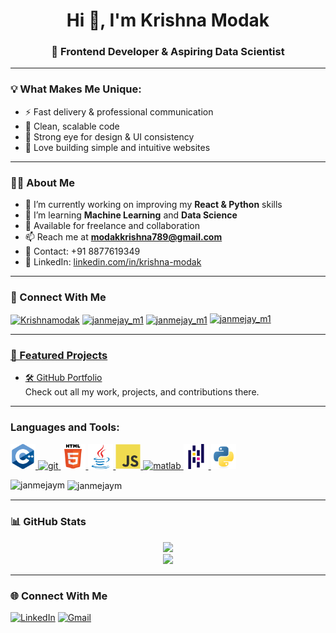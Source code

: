 <link rel="stylesheet" href="https://cdnjs.cloudflare.com/ajax/libs/font-awesome/4.7.0/css/font-awesome.min.css">
<h1 align="center">Hi 👋, I'm Krishna Modak</h1>
<h3 align="center">🚀 Frontend Developer & Aspiring Data Scientist</h3>

---

### 💡 What Makes Me Unique:
- ⚡ Fast delivery & professional communication  
- 🧼 Clean, scalable code  
- 🎨 Strong eye for design & UI consistency  
- 🧩 Love building simple and intuitive websites  

---

### 👨‍💻 About Me
- 🔭 I’m currently working on improving my **React & Python** skills  
- 🌱 I’m learning **Machine Learning** and **Data Science**  
- 💼 Available for freelance and collaboration  
- 📫 Reach me at **modakkrishna789@gmail.com**  
- 📱 Contact: +91 8877619349  
- 🔗 LinkedIn: [linkedin.com/in/krishna-modak](https://www.linkedin.com/in/krishna-modak)

---

### 🤝 Connect With Me

<p align="left">
  <a href="https://leetcode.com/u/krishna_modak/" target="blank"><img align="center" src="https://raw.githubusercontent.com/rahuldkjain/github-profile-readme-generator/master/src/images/icons/Social/leet-code.svg" alt="Krishnamodak" height="30" width="40" /></a>
<a href="https://www.hackerrank.com/profile/modakkrishna789" target="blank"><img align="center" src="https://raw.githubusercontent.com/rahuldkjain/github-profile-readme-generator/master/src/images/icons/Social/hackerrank.svg" alt="janmejay_m1" height="30" width="40" /></a>
<a href="https://www.geeksforgeeks.org/user/modakkri8lzy/" target="blank"><img align="center" src="https://raw.githubusercontent.com/rahuldkjain/github-profile-readme-generator/master/src/images/icons/Social/geeks-for-geeks.svg" alt="janmejay_m1" height="30" width="40" /></a>
<a href="https://www.codechef.com/users/krishna_modak" target="blank"><img align="centre" src="" alt="janmejay_m1" height="30" width="40"</a>
</p>

---

### 🚀 Featured Projects

- 🛠️ [GitHub Portfolio](https://github.com/Krishnamodak)  
Check out all my work, projects, and contributions there.

---

<h3 align="left">Languages and Tools:</h3>
<p align="left"> <a href="https://www.w3schools.com/cpp/" target="_blank" rel="noreferrer"> <img src="https://raw.githubusercontent.com/devicons/devicon/master/icons/cplusplus/cplusplus-original.svg" alt="cplusplus" width="40" height="40"/> </a> <a href="https://git-scm.com/" target="_blank" rel="noreferrer"> <img src="https://www.vectorlogo.zone/logos/git-scm/git-scm-icon.svg" alt="git" width="40" height="40"/> </a> <a href="https://www.w3.org/html/" target="_blank" rel="noreferrer"> <img src="https://raw.githubusercontent.com/devicons/devicon/master/icons/html5/html5-original-wordmark.svg" alt="html5" width="40" height="40"/> </a> <a href="https://www.java.com" target="_blank" rel="noreferrer"> <img src="https://raw.githubusercontent.com/devicons/devicon/master/icons/java/java-original.svg" alt="java" width="40" height="40"/> </a> <a href="https://developer.mozilla.org/en-US/docs/Web/JavaScript" target="_blank" rel="noreferrer"> <img src="https://raw.githubusercontent.com/devicons/devicon/master/icons/javascript/javascript-original.svg" alt="javascript" width="40" height="40"/> </a> <a href="https://www.mathworks.com/" target="_blank" rel="noreferrer"> <img src="https://upload.wikimedia.org/wikipedia/commons/2/21/Matlab_Logo.png" alt="matlab" width="40" height="40"/> </a> <a href="https://pandas.pydata.org/" target="_blank" rel="noreferrer"> <img src="https://raw.githubusercontent.com/devicons/devicon/2ae2a900d2f041da66e950e4d48052658d850630/icons/pandas/pandas-original.svg" alt="pandas" width="40" height="40"/> </a> <a href="https://www.python.org" target="_blank" rel="noreferrer"> <img src="https://raw.githubusercontent.com/devicons/devicon/master/icons/python/python-original.svg" alt="python" width="40" height="40"/> </a> </p>

<p><img align="left" src="https://github-readme-stats.vercel.app/api/top-langs?username=janmejaym&show_icons=true&locale=en&layout=compact" alt="janmejaym" /></p>

<p>&nbsp;<img align="center" src="https://github-readme-stats.vercel.app/api?username=janmejaym&show_icons=true&locale=en" alt="janmejaym" /></p>

---

### 📊 GitHub Stats

<p align="center">
  <img src="https://github-readme-stats.vercel.app/api?username=Krishnamodak&show_icons=true&theme=dark" />
  <br/>
  <img src="https://github-readme-streak-stats.herokuapp.com/?user=Krishnamodak&theme=dark" />
</p>

---

### 🌐 Connect With Me

[![LinkedIn](https://img.shields.io/badge/-Krishna%20Modak-blue?style=flat-square&logo=Linkedin&logoColor=white&link=https://www.linkedin.com/in/krishna-modak)](https://www.linkedin.com/in/krishna-modak)
[![Gmail](https://img.shields.io/badge/-modakkrishna789@gmail.com-c14438?style=flat-square&logo=Gmail&logoColor=white)](mailto:modakkrishna789@gmail.com)


